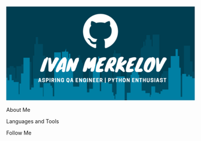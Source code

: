 [![Header](https://github.com/Ivan-Merkelov/Ivan-Merkelov/blob/main/assets/Header.png)](https://t.me/revolving_ocelot)

About Me

Languages and Tools

Follow Me